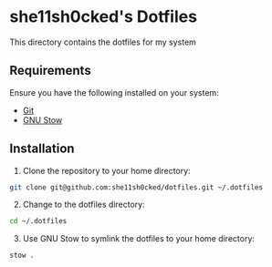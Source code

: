 # she11sh0cked's Dotfiles

This directory contains the dotfiles for my system

## Requirements

Ensure you have the following installed on your system:

- [Git](https://git-scm.com/)
- [GNU Stow](https://www.gnu.org/software/stow/)

## Installation

1. Clone the repository to your home directory:

```bash
git clone git@github.com:she11sh0cked/dotfiles.git ~/.dotfiles
```

2. Change to the dotfiles directory:

```bash
cd ~/.dotfiles
```

3. Use GNU Stow to symlink the dotfiles to your home directory:

```bash
stow .
```
